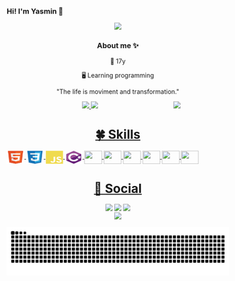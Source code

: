 ### Hi! I'm Yasmin 👋



<div align="center">
  
<img src="https://raw.githubusercontent.com/innng/innng/master/assets/kyubey.gif" height="40" />

 <h3 align ="center"> <strong> About me ✨ </strong> </h3> 

</div>






 
<div align="center">
<p align=""> 🎉 17y </p>
<p align="">🖥️ Learning programming </p>
<p align=""> "The life is moviment and transformation."</p>





<div align="center">
  <a href="https://github.com/Minzyx">
  <img src="https://github.com/innng/innng/assets/26755058/5e0ce0fb-c544-4f8c-a307-5849165746d0" width="25%" align="right" margin-top="50px" />
  <img height="180em" src="https://github-readme-stats.vercel.app/api?username=Minzyx&show_icons=true&theme=dracula&include_all_commits=true&count_private=true"/>
  <img height="180em" src="https://github-readme-stats.vercel.app/api/top-langs/?username=Minzyx&layout=compact&langs_count=7&theme=dracula"/>
</div>


# 🍀 Skills
<p align="left">
  <img align="center" height="30" width="40" src="https://raw.githubusercontent.com/devicons/devicon/master/icons/html5/html5-original.svg">
  <img align="center" height="30" width="40" src="https://raw.githubusercontent.com/devicons/devicon/master/icons/css3/css3-original.svg">
  <img align="center" height="30" width="40" src="https://raw.githubusercontent.com/devicons/devicon/master/icons/javascript/javascript-plain.svg">
  <img align="center" height="30" width="40" src="https://raw.githubusercontent.com/devicons/devicon/master/icons/csharp/csharp-original.svg">
  <img align="center" height="30" width="40" src="https://cdn.jsdelivr.net/gh/devicons/devicon/icons/figma/figma-original.svg"/>
  <img align="center" height="30" width="40" src="https://cdn.simpleicons.org/git/F05032"/>
  <img align="center" height="30" width="40" src="https://cdn.simpleicons.org/unity/FFFFFF"/>
  <img align="center" height="30" width="40" src="https://skillicons.dev/icons?i=ai"/>
  <img align="center" height="30" width="40" src="https://skillicons.dev/icons?i=ps" height="40"/>
  <img align="center" height="30" width="40" src="./icons/GCP-Dark.svg" width="48"> 

# 🌸 Social

  <div align= "center"> 
  <a href="https://instagram.com/yasfkc" target="_blank"><img src="https://img.shields.io/badge/-Instagram-%23E4405F?style=for-the-badge&logo=instagram&logoColor=white" target="_blank"></a>
 <a href="https://discord.com/channels/@me" target="_blank"><img src="https://img.shields.io/badge/Discord-7289DA?style=for-the-badge&logo=discord&logoColor=white" target="_blank"></a> 
  <a href = "mailto:minzybtw@gmail.com"><img src="https://img.shields.io/badge/-Gmail-%23333?style=for-the-badge&logo=gmail&logoColor=white" target="_blank"></a>
</div>





<div>
    <img height="180em" src="https://i.pinimg.com/originals/9a/16/cf/9a16cf53c2b1b7aebbab18279604a269.gif"/>




</div>


![Snake animation](https://github.com/Pleiterson/Pleiterson/blob/output/github-contribution-grid-snake.svg)
